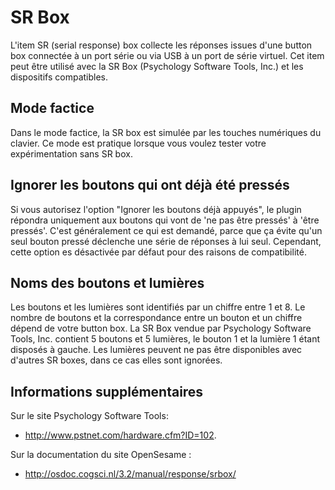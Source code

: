 # SR Box

L'item SR (serial response) box collecte les réponses issues d'une button box connectée à un port série ou via USB à un port de série virtuel. Cet item peut être utilisé avec la SR Box (Psychology Software Tools, Inc.) et les dispositifs compatibles.

## Mode factice

Dans le mode factice, la SR box est simulée par les touches numériques du clavier. Ce mode est pratique lorsque vous voulez tester votre expérimentation sans SR box.

## Ignorer les boutons qui ont déjà été pressés

Si vous autorisez l'option "Ignorer les boutons déjà appuyés", le plugin répondra uniquement aux boutons qui vont de 'ne pas être pressés' à 'être pressés'. C'est généralement ce qui est demandé, parce que ça évite qu'un seul bouton pressé déclenche une série de réponses à lui seul. Cependant, cette option es désactivée par défaut pour des raisons de compatibilité.

## Noms des boutons et lumières

Les boutons et les lumières sont identifiés par un chiffre entre 1 et 8. Le nombre de boutons et la correspondance entre un bouton et un chiffre dépend de votre button box. La SR Box vendue par Psychology Software Tools, Inc. contient 5 boutons et 5 lumières, le bouton 1 et la lumière 1 étant disposés à gauche. Les lumières peuvent ne pas être disponibles avec d'autres SR boxes, dans ce cas elles sont ignorées.

## Informations supplémentaires

Sur le site Psychology Software Tools:

- <http://www.pstnet.com/hardware.cfm?ID=102>.

Sur la documentation du site OpenSesame :

- <http://osdoc.cogsci.nl/3.2/manual/response/srbox/>

